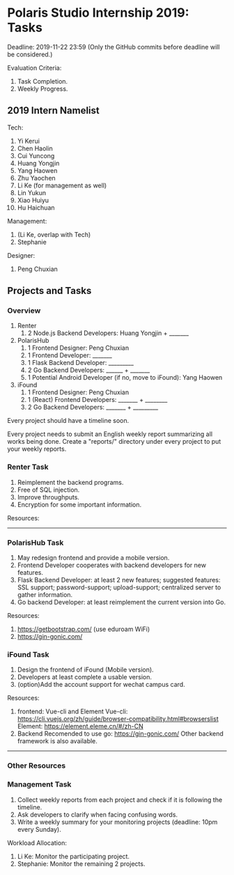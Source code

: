 # Polaris Studio Internship 2019: Tasks

Deadline: 2019-11-22 23:59 (Only the GitHub commits before deadline will be considered.)

Evaluation Criteria:

1. Task Completion.
2. Weekly Progress.

## 2019 Intern Namelist

Tech:

1. Yi Kerui
2. Chen Haolin
3. Cui Yuncong
4. Huang Yongjin
5. Yang Haowen
6. Zhu Yaochen
7. Li Ke (for management as well)
8. Lin Yukun
9. Xiao Huiyu
10. Hu Haichuan

Management:

1. (Li Ke, overlap with Tech)
2. Stephanie

Designer:

1. Peng Chuxian

## Projects and Tasks

### Overview

1. Renter
   1. 2 Node.js Backend Developers: Huang Yongjin + _______
2. PolarisHub
   1. 1 Frontend Designer: Peng Chuxian
   2. 1 Frontend Developer: _______
   3. 1 Flask Backend Developer: _________
   4. 2 Go Backend Developers: ______ + _______
   5. 1 Potential Android Developer (if no, move to iFound): Yang Haowen
3. iFound
   1. 1 Frontend Designer: Peng Chuxian
   2. 1 (React) Frontend Developers: _______ + ________
   3. 2 Go Backend Developers: _______ + _________

Every project should have a timeline soon.

Every project needs to submit an English weekly report summarizing all works being done. Create a "reports/" directory under every project to put your weekly reports.

### Renter Task

1. Reimplement the backend programs.
2. Free of SQL injection.
3. Improve throughputs.
4. Encryption for some important information.

Resources:
_____________


### PolarisHub Task

1. May redesign frontend and provide a mobile version.
2. Frontend Developer cooperates with backend developers for new features.
3. Flask Backend Developer: at least 2 new features; suggested features: SSL support; password-support; upload-support; centralized server to gather information.
4. Go backend Developer: at least reimplement the current version into Go.

Resources:
1. https://getbootstrap.com/ (use eduroam WiFi)
2. https://gin-gonic.com/


### iFound Task

1. Design the frontend of iFound (Mobile version).
2. Developers at least complete a usable version.
3. (option)Add the account support for wechat campus card.

Resources:
1. frontend: Vue-cli and Element
Vue-cli: https://cli.vuejs.org/zh/guide/browser-compatibility.html#browserslist
Element: https://element.eleme.cn/#/zh-CN
2. Backend
Recomended to use go: https://gin-gonic.com/
Other backend framework is also available.
____________

### Other Resources


### Management Task

1. Collect weekly reports from each project and check if it is following the timeline.
2. Ask developers to clarify when facing confusing words.
3. Write a weekly summary for your monitoring projects (deadline: 10pm every Sunday).

Workload Allocation:

1. Li Ke: Monitor the participating project.
2. Stephanie: Monitor the remaining 2 projects.
